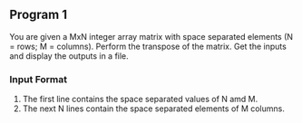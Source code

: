 ## Program 1

You are given a MxN integer array matrix with space separated elements (N = rows; M = columns). Perform the transpose of the matrix. Get the inputs and display the outputs in a file.

### Input Format

1. The first line contains the space separated values of N amd M.
2. The next N lines contain the space separated elements of M columns.
